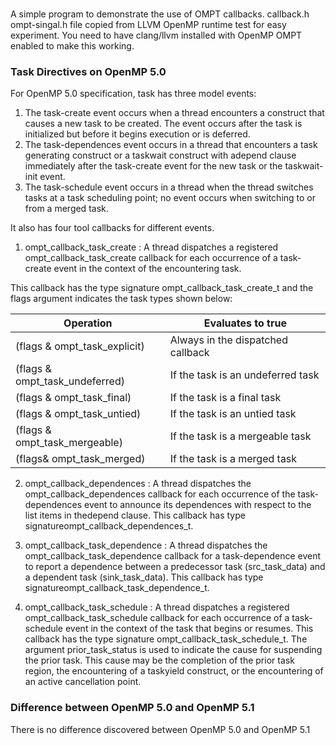 ### 
A simple program to demonstrate the use of OMPT callbacks. callback.h ompt-singal.h file copied from LLVM OpenMP runtime test for easy experiment. You need to have
clang/llvm installed with OpenMP OMPT enabled to make this working.

### Task Directives on OpenMP 5.0

For OpenMP 5.0 specification, task has three model events:

1. The task-create event occurs when a thread encounters a construct that causes a new task to be created. The event occurs after the task is initialized but before it begins execution or is deferred.
1. The task-dependences event occurs in a thread that encounters a task generating construct or a taskwait construct with adepend clause immediately after the task-create event for the new task or the taskwait-init event.
1. The task-schedule event occurs in a thread when the thread switches tasks at a task scheduling point; no event occurs when switching to or from a merged task.

It also has four tool callbacks for different events.

1. ompt_callback_task_create :  A thread dispatches a registered ompt_callback_task_create callback for each occurrence of a task-create event in the context of the encountering task.

This callback has the type signature ompt_callback_task_create_t and the flags argument indicates the task types shown below:

Operation | Evaluates to true
--- | --- 
(flags & ompt_task_explicit) | Always in the dispatched callback 
(flags & ompt_task_undeferred) | If the task is an undeferred task
(flags & ompt_task_final) | If the task is a final task
(flags & ompt_task_untied) | If the task is an untied task
(flags & ompt_task_mergeable) | If the task is a mergeable task
(flags& ompt_task_merged) | If the task is a merged task

2. ompt_callback_dependences : A thread dispatches the ompt_callback_dependences callback for each occurrence of the task-dependences event to announce its dependences with respect to the list items in thedepend clause. This callback has type signatureompt_callback_dependences_t.

3. ompt_callback_task_dependence : A thread dispatches the ompt_callback_task_dependence callback for a task-dependence event to report a dependence between a predecessor task (src_task_data) and a dependent task (sink_task_data). This callback has type signatureompt_callback_task_dependence_t.

4. ompt_callback_task_schedule : A thread dispatches a registered ompt_callback_task_schedule callback for each occurrence of a task-schedule event in the context of the task that begins or resumes. This callback has the type signature ompt_callback_task_schedule_t. The argument prior_task_status is used to indicate the cause for suspending the prior task. This cause may be the completion of the prior task region, the encountering of a taskyield construct, or the encountering of an active cancellation point.

### Difference between OpenMP 5.0 and OpenMP 5.1
There is no difference discovered between OpenMP 5.0 and OpenMP 5.1
